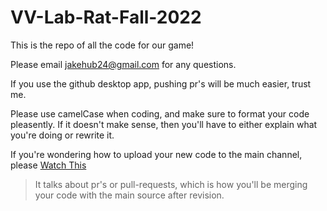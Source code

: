 # VV-Lab-Rat-Fall-2022
This is the repo of all the code for our game!

Please email jakehub24@gmail.com for any questions.

If you use the github desktop app, pushing pr's will be much easier, trust me.

Please use camelCase when coding, and make sure to format your code pleasently. If it doesn't make sense, then you'll have to either explain what you're doing or rewrite it.

If you're wondering how to upload your new code to the main channel, please [Watch This](https://www.youtube.com/watch?v=For9VtrQx58&ab_channel=Codecademy)

> It talks about pr's or pull-requests, which is how you'll be merging your code with the main source after revision.
